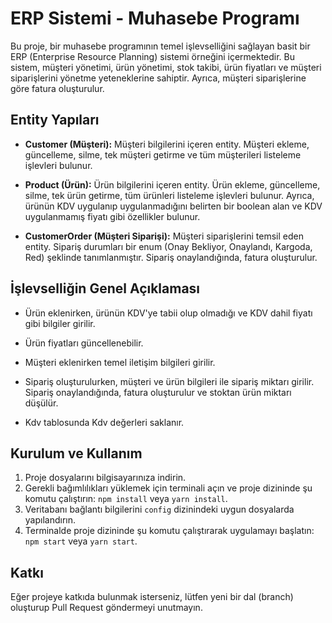 # ERP Sistemi - Muhasebe Programı

Bu proje, bir muhasebe programının temel işlevselliğini sağlayan basit bir ERP (Enterprise Resource Planning) sistemi örneğini içermektedir. Bu sistem, müşteri yönetimi, ürün yönetimi, stok takibi, ürün fiyatları ve müşteri siparişlerini yönetme yeteneklerine sahiptir. Ayrıca, müşteri siparişlerine göre fatura oluşturulur.

## Entity Yapıları

- **Customer (Müşteri):** Müşteri bilgilerini içeren entity. Müşteri ekleme, güncelleme, silme, tek müşteri getirme ve tüm müşterileri listeleme işlevleri bulunur.

- **Product (Ürün):** Ürün bilgilerini içeren entity. Ürün ekleme, güncelleme, silme, tek ürün getirme, tüm ürünleri listeleme işlevleri bulunur. Ayrıca, ürünün KDV uygulanıp uygulanmadığını belirten bir boolean alan ve KDV uygulanmamış fiyatı gibi özellikler bulunur.

- **CustomerOrder (Müşteri Siparişi):** Müşteri siparişlerini temsil eden entity. Sipariş durumları bir enum (Onay Bekliyor, Onaylandı, Kargoda, Red) şeklinde tanımlanmıştır. Sipariş onaylandığında, fatura oluşturulur.


## İşlevselliğin Genel Açıklaması

- Ürün eklenirken, ürünün KDV'ye tabii olup olmadığı ve KDV dahil fiyatı gibi bilgiler girilir.

- Ürün fiyatları güncellenebilir.

- Müşteri eklenirken temel iletişim bilgileri girilir.

- Sipariş oluşturulurken, müşteri ve ürün bilgileri ile sipariş miktarı girilir. Sipariş onaylandığında, fatura oluşturulur ve stoktan ürün miktarı düşülür.

- Kdv tablosunda Kdv değerleri saklanır.

## Kurulum ve Kullanım

1. Proje dosyalarını bilgisayarınıza indirin.
2. Gerekli bağımlılıkları yüklemek için terminali açın ve proje dizininde şu komutu çalıştırın: `npm install` veya `yarn install`.
3. Veritabanı bağlantı bilgilerini `config` dizinindeki uygun dosyalarda yapılandırın.
4. Terminalde proje dizininde şu komutu çalıştırarak uygulamayı başlatın: `npm start` veya `yarn start`.


## Katkı

Eğer projeye katkıda bulunmak isterseniz, lütfen yeni bir dal (branch) oluşturup Pull Request göndermeyi unutmayın.
